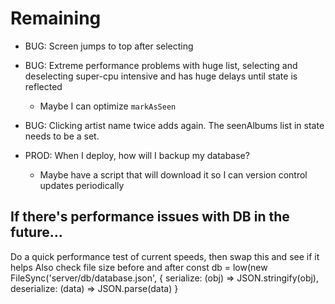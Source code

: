# Remaining

* BUG: Screen jumps to top after selecting

* BUG: Extreme performance problems with huge list, selecting and deselecting  super-cpu intensive and has huge delays until state is reflected
    * Maybe I can optimize `markAsSeen`

* BUG: Clicking artist name twice adds again. The seenAlbums list in state needs to be a set.

* PROD: When I deploy, how will I backup my database?
    * Maybe have a script that will download it so I can version control updates periodically


## If there's performance issues with DB in the future...

Do a quick performance test of current speeds, then swap this and see if it helps
Also check file size before and after
const db = low(new FileSync('server/db/database.json', {
    serialize: (obj) => JSON.stringify(obj),
    deserialize: (data) => JSON.parse(data)
}
